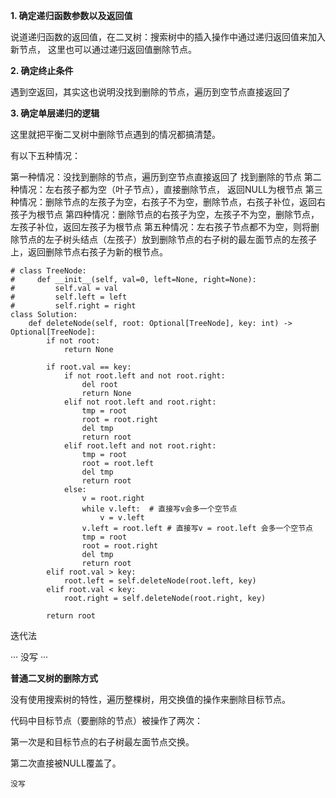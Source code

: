**1. 确定递归函数参数以及返回值**

说道递归函数的返回值，在二叉树：搜索树中的插入操作中通过递归返回值来加入新节点， 这里也可以通过递归返回值删除节点。

**2. 确定终止条件**

遇到空返回，其实这也说明没找到删除的节点，遍历到空节点直接返回了

**3. 确定单层递归的逻辑**

这里就把平衡二叉树中删除节点遇到的情况都搞清楚。

有以下五种情况：

第一种情况：没找到删除的节点，遍历到空节点直接返回了
找到删除的节点
第二种情况：左右孩子都为空（叶子节点），直接删除节点， 返回NULL为根节点
第三种情况：删除节点的左孩子为空，右孩子不为空，删除节点，右孩子补位，返回右孩子为根节点
第四种情况：删除节点的右孩子为空，左孩子不为空，删除节点，左孩子补位，返回左孩子为根节点
第五种情况：左右孩子节点都不为空，则将删除节点的左子树头结点（左孩子）放到删除节点的右子树的最左面节点的左孩子上，返回删除节点右孩子为新的根节点。

```python# Definition for a binary tree node.
# class TreeNode:
#     def __init__(self, val=0, left=None, right=None):
#         self.val = val
#         self.left = left
#         self.right = right
class Solution:
    def deleteNode(self, root: Optional[TreeNode], key: int) -> Optional[TreeNode]:
        if not root:
            return None
        
        if root.val == key:
            if not root.left and not root.right:
                del root
                return None
            elif not root.left and root.right:
                tmp = root
                root = root.right
                del tmp
                return root
            elif root.left and not root.right:
                tmp = root
                root = root.left
                del tmp
                return root
            else:
                v = root.right
                while v.left:  # 直接写v会多一个空节点
                    v = v.left
                v.left = root.left # 直接写v = root.left 会多一个空节点
                tmp = root
                root = root.right
                del tmp
                return root
        elif root.val > key:
            root.left = self.deleteNode(root.left, key)
        elif root.val < key:
            root.right = self.deleteNode(root.right, key)
        
        return root
```

迭代法

···
没写
···

**普通二叉树的删除方式**

没有使用搜索树的特性，遍历整棵树，用交换值的操作来删除目标节点。

代码中目标节点（要删除的节点）被操作了两次：

第一次是和目标节点的右子树最左面节点交换。

第二次直接被NULL覆盖了。

```
没写
```
